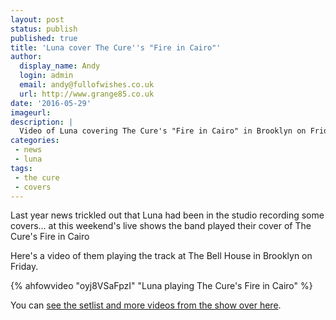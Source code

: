 ```yaml
---
layout: post
status: publish
published: true
title: 'Luna cover The Cure''s "Fire in Cairo"'
author:
  display_name: Andy
  login: admin
  email: andy@fullofwishes.co.uk
  url: http://www.grange85.co.uk
date: '2016-05-29'
imageurl:
description: |
  Video of Luna covering The Cure's "Fire in Cairo" in Brooklyn on Friday 27 May 2016
categories:
 - news
 - luna
tags:
 - the cure
 - covers
---
```

<p class="lead">Last year news trickled out that Luna had been in the studio recording some covers&hellip; at this weekend's live shows the band played their cover of The Cure's Fire in Cairo</p>

<p>Here's a video of them playing the track at The Bell House in Brooklyn on Friday.</p>
{% ahfowvideo "oyj8VSaFpzI" "Luna playing The Cure's Fire in Cairo" %}

<p>You can <a href="/database/luna/shows/2016/2016-05-27-luna-the-bell-house-brooklyn-new-york-ny-usa/">see the setlist and more videos from the show over here</a>.</p>
